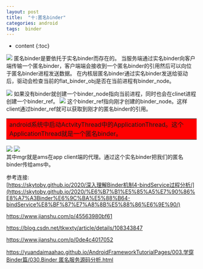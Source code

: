 ```yaml
---
layout: post
title:  "十:匿名binder"
categories: android
tags:  binder
---
```


* content
{:toc}

![](https://raw.githubusercontent.com/joshuayingwhat/blog_resource/main/image/Untitled.png)
匿名binder是要依托于实名binder而存在的。
当服务端通过实名binder向客户端传输一个匿名binder，客户端端会接收到一个匿名binder的引用然后可以向位于匿名binder进程发送数据。
在内核层匿名binder通过实名binder发送给驱动后，驱动会检查当前的flat_binder_obj是否在当前进程有binder_node。




![](https://raw.githubusercontent.com/joshuayingwhat/blog_resource/main/image/Untitled%20(1).png)
如果没有binder就创建一个binder_node指向当前进程，同时也会在clinet进程创建一个binder_ref。
![](https://raw.githubusercontent.com/joshuayingwhat/blog_resource/main/image/Untitled%20(2).png)
这个binder_ref指向刚才创建的binder_node。这样client通过binder_ref就可以获取到刚才的匿名binder的引用。
<table><tr><td bgcolor=red>android系统中启动ActvityThread中的ApplicationThread。这个ApplicationThread就是一个匿名binder。</td></tr></table>

![](https://raw.githubusercontent.com/joshuayingwhat/blog_resource/main/image/Untitled%20(3).png)
![](https://raw.githubusercontent.com/joshuayingwhat/blog_resource/main/image/Untitled%20(4).png)
<br>
其中mgr就是ams在app client端的代理。通过这个实名binder把我们的匿名binder传给ams中。

参考连接:<br>
[https://skytoby.github.io/2020/深入理解Binder机制4-bindService过程分析/](https://skytoby.github.io/2020/%E6%B7%B1%E5%85%A5%E7%90%86%E8%A7%A3Binder%E6%9C%BA%E5%88%B64-bindService%E8%BF%87%E7%A8%8B%E5%88%86%E6%9E%90/)

<https://www.jianshu.com/p/45563980bf61>

<https://blog.csdn.net/tkwxty/article/details/108343847>

<https://www.jianshu.com/p/0de4c4017052>

[https://yuandaimaahao.github.io/AndroidFrameworkTutorialPages/003.学穿Binder篇/030.Binder 匿名服务源码分析.html](https://yuandaimaahao.github.io/AndroidFrameworkTutorialPages/003.%E5%AD%A6%E7%A9%BFBinder%E7%AF%87/030.Binder%20%E5%8C%BF%E5%90%8D%E6%9C%8D%E5%8A%A1%E6%BA%90%E7%A0%81%E5%88%86%E6%9E%90.html)